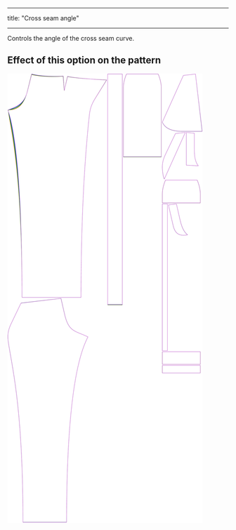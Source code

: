 ***

title: "Cross seam angle"

***

Controls the angle of the cross seam curve.

## Effect of this option on the pattern

![This image shows the effect of this option by superimposing several variants that have a different value for this option](charlie_crossseamcurveangle_sample.svg "Effect of this option on the pattern")

